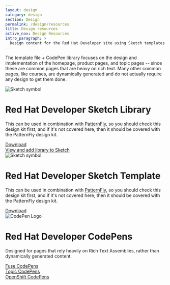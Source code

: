 ```yaml
---
layout: design
category: design
section: Design
permalink: /design/resources
title: Design resources
active_nav: Design Resources
intro_paragraph: >
  Design content for the Red Hat Developer site using Sketch templates and libraries.
---
```


<p>
The template file + CodePen library focuses on the design and implementation of the homepage, product pages, and topic pages -- since these are common pages that are heavy on rich text. Many other common pages, like courses, are dynamically generated and do not actually require any design to get them done.
</p>

<div class="assembly assembly-type-product_try_it_hero component pf-l-grid pf-c-content rhd-c-product-download-hero image-first">
  <div class="pf-l-grid__item rhd-c-product-download-hero-aside">
    <picture>
      <source media="(min-width: 480px)" srcset="/design-manual/assets/img/sketch-logo-monochrome-light-transparent.png">
      <source media="(min-width: 768px)" srcset="/design-manual/assets/img/sketch-logo-monochrome-light-transparent.png">
      <source media="(min-width: 1024px)" srcset="/design-manual/assets/img/sketch-logo-monochrome-light-transparent.png">   
      <img src="/design-manual/assets/img/sketch-logo-monochrome-light-transparent.png" alt="Sketch symbol" class="">
    </picture>
  </div>
  <div class="pf-l-grid__item rhd-c-product-download-hero-content">
    <div class="rhd-c-product-download-hero-header">
      <h1 class="pf-c-title">Red Hat Developer Sketch Library</h1>
    </div>
    <div class="rhd-c-product-download-hero-body">
      <p>This can be used in combination with <a href="https://www.patternfly.org" target="top">PatternFly</a>, so you should check this design kit first, and if it's not covered here, then it should be covered with the PatternFly design kit.</p>
    </div>
    <div class="rhd-c-product-download-hero-footer">
      <div class="rhd-c-product-download-hero-footer--cta">
        <a class="pf-c-button pf-m-heavy" href="https://client.sketch.cloud/v1/documents/a4d71297-5999-477c-9a37-781ca464f5d8/download/Red+Hat+Developer+Design+Kit.sketch?token=eyJhbGciOiJIUzI1NiIsInR5cCI6IkpXVCJ9.eyJpZGVudCI6ImE0ZDcxMjk3LTU5OTktNDc3Yy05YTM3LTc4MWNhNDY0ZjVkOCIsImF1ZCI6Ikpva2VuIiwiZXhwIjoxNTkwNjg4MTQ3LCJpYXQiOjE1OTA2ODQ1NDcsImlzcyI6Ikpva2VuIiwianRpIjoiMm85anVhbnRvcmthNDlnMGdrMG11OXQyIiwibmJmIjoxNTkwNjg0NTQ3fQ.h0hstaD7x6T4sSuph0iAnhVBoP4Sox12VkcgmQcubC8">Download</a>
        <!-- <p class="rhd-c-product-download-hero-footer--version">Version 1.0.0</p> -->
      </div>
      <div class="rhd-c-product-download-hero-footer--learn-more">
        <a href="https://www.sketch.com/s/a6677901-9836-4d90-8237-b118aed9fb5d" class="pf-c-button pf-m-link pf-u-pl-lg" target="top"> View and add library to Sketch <i class="fas fa-arrow-right" aria-hidden="true"></i> </a>
      </div>
    </div>
  </div>
</div>

<div class="assembly assembly-type-product_try_it_hero component pf-l-grid pf-c-content rhd-c-product-download-hero image-first">
  <div class="pf-l-grid__item rhd-c-product-download-hero-aside">
    <picture>
      <source media="(min-width: 480px)" srcset="/design-manual/assets/img/sketch-logo-monochrome-light-transparent.png">
      <source media="(min-width: 768px)" srcset="/design-manual/assets/img/sketch-logo-monochrome-light-transparent.png">
      <source media="(min-width: 1024px)" srcset="/design-manual/assets/img/sketch-logo-monochrome-light-transparent.png">   
      <img src="/design-manual/assets/img/sketch-logo-monochrome-light-transparent.png" alt="Sketch symbol" class="">
    </picture>
  </div>
  <div class="pf-l-grid__item rhd-c-product-download-hero-content">
    <div class="rhd-c-product-download-hero-header">
      <h1 class="pf-c-title">Red Hat Developer Sketch Template</h1>
    </div>
    <div class="rhd-c-product-download-hero-body">
      <p>This can be used in combination with <a href="https://www.patternfly.org" target="top">PatternFly</a>, so you should check this design kit first, and if it's not covered here, then it should be covered with the PatternFly design kit.</p>
    </div>
    <div class="rhd-c-product-download-hero-footer">
      <div class="rhd-c-product-download-hero-footer--cta">
        <a class="pf-c-button pf-m-heavy" href="https://client.sketch.cloud/v1/documents/e107fe02-51b2-4d0c-9194-9b4a342a7d72/download/template-file.sketch?token=eyJhbGciOiJIUzI1NiIsInR5cCI6IkpXVCJ9.eyJpZGVudCI6ImUxMDdmZTAyLTUxYjItNGQwYy05MTk0LTliNGEzNDJhN2Q3MiIsImF1ZCI6Ikpva2VuIiwiZXhwIjoxNTkwNjg4MzAwLCJpYXQiOjE1OTA2ODQ3MDAsImlzcyI6Ikpva2VuIiwianRpIjoiMm85anVqbDVybXBlM3ByMW1jMGtob3Y0IiwibmJmIjoxNTkwNjg0NzAwfQ.RJJ7qTY607jmDSu8Tuq2VLIgNseNt03GoV7ps90ulSs">Download</a>
      </div>
    </div>
  </div>
</div>

<div class="assembly assembly-type-product_try_it_hero component pf-l-grid pf-c-content rhd-c-product-download-hero image-first">
  <div class="pf-l-grid__item rhd-c-product-download-hero-aside">
    <picture>
      <source media="(min-width: 480px)" srcset="/design-manual/assets/img/codepen-wordmark-display-inside-black@10x.png">
      <source media="(min-width: 768px)" srcset="/design-manual/assets/img/codepen-wordmark-display-inside-black@10x.png">
      <source media="(min-width: 1024px)" srcset="/design-manual/assets/img/codepen-wordmark-display-inside-black@10x.png">   
      <img src="/design-manual/assets/img/codepen-wordmark-display-inside-black@10x.png" alt="CodePen Logo" class="">
    </picture>
  </div>
  <div class="pf-l-grid__item rhd-c-product-download-hero-content">
    <div class="rhd-c-product-download-hero-header">
      <h1 class="pf-c-title">Red Hat Developer CodePens</h1>
    </div>
    <div class="rhd-c-product-download-hero-body">
      <p>Designed for pages that rely heavily on Rich Text Assemblies, rather than dynamically generated content.</p>
    </div>
    <div class="rhd-c-product-download-hero-footer">
      <div class="rhd-c-product-download-hero-footer--learn-more">
        <a href="https://codepen.io/collection/AVyWQw" class="pf-c-button pf-m-link pf-u-pl-lg" target="top"> Fuse CodePens <i class="fas fa-arrow-right" aria-hidden="true"></i> </a>
      </div>
      <div class="rhd-c-product-download-hero-footer--learn-more">
        <a href="https://codepen.io/collection/Axpzpk" class="pf-c-button pf-m-link pf-u-pl-lg" target="top"> Topic CodePens <i class="fas fa-arrow-right" aria-hidden="true"></i> </a>
      </div>
      <div class="rhd-c-product-download-hero-footer--learn-more">
        <a href="https://codepen.io/collection/AQagak" class="pf-c-button pf-m-link pf-u-pl-lg" target="top"> OpenShift CodePens <i class="fas fa-arrow-right" aria-hidden="true"></i> </a>
      </div>
    </div>
  </div>
</div>